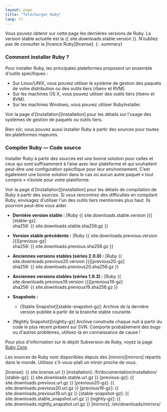 ```yaml
---
layout: page
title: "Télécharger Ruby"
lang: fr
---
```


Vous pouvez obtenir sur cette page les dernières versions de Ruby. La
version stable actuelle est la {{ site.downloads.stable.version }}.
N’oubliez pas de consulter la [licence Ruby][license].
{: .summary}

### Comment installer Ruby ?

Pour installer Ruby, les principales plateformes proposent un ensemble
d'outils spécifiques :

* Sur Linux/UNIX, vous pouvez utiliser le système de gestion des 
  paquets de votre distribution ou des outils tiers (rbenv et RVM).
* Sur les machines OS X, vous pouvez utiliser des outils tiers (rbenv et RVM).
* Sur les machines Windows, vous pouvez utiliser RubyInstaller.

Voir la page d'[Installation][installation] pour les détails sur l'usage des 
systèmes de gestion de paquets ou outils tiers.

Bien sûr, vous pouvez aussi installer Ruby à partir des sources pour toutes 
les plateformes majeures.

### Compiler Ruby — Code source

Installer Ruby à partir des sources est une bonne solution pour celles et ceux 
qui sont suffisamment à l’aise avec leur plateforme et qui souhaitent peut-être 
une configuration spécifique pour leur environnement. C’est également une bonne
solution dans le cas où aucun autre paquet « tout compris » n’existe pour 
votre plateforme.

Voir la page d'[Installation][installation] pour les détails de compilation de 
Ruby à partir des sources. Si vous rencontrez des difficultés en compilant Ruby, 
envisagez d'utiliser l'un des outils tiers mentionnés plus haut. Ils pourront 
peut-être vous aider.

* **Dernière version stable :**
  [Ruby {{ site.downloads.stable.version }}][stable-gz]<br>
  sha256: {{ site.downloads.stable.sha256.gz }}

* **Version stable précédente :**
  [Ruby {{ site.downloads.previous.version }}][previous-gz]<br>
  sha256: {{ site.downloads.previous.sha256.gz }}

* **Anciennes versions stables (séries 2.0.0) :**
  [Ruby {{ site.downloads.previous20.version }}][previous20-gz]<br>
  sha256: {{ site.downloads.previous20.sha256.gz }}

* **Anciennes versions stables (séries 1.9.3) :**
  [Ruby {{ site.downloads.previous19.version }}][previous19-gz]<br>
  sha256: {{ site.downloads.previous19.sha256.gz }}

* **Snapshots :**
  * [Stable Snapshot][stable-snapshot-gz]:
    Archive de la dernière version publiée à partir de la branche stable courante.
* [Nightly Snapshot][nightly-gz] Archive construite chaque nuit à partir du code le plus 
  récent présent sur SVN.
  Comporte probablement des bugs ou d'autres problèmes, utilisez-la en connaissance de cause !

Pour plus d’information sur le dépôt Subversion de Ruby, voyez la page
[Ruby Core](/fr/community/ruby-core/).

Les sources de Ruby sont disponibles depuis des [miroirs][mirrors] répartis dans le monde.
Utilisez s'il-vous-plaît un miroir proche de vous.



[license]: {{ site.license.url }}
[installation]: /fr/documentation/installation/
[stable-gz]: {{ site.downloads.stable.url.gz }}
[previous-gz]: {{ site.downloads.previous.url.gz }}
[previous20-gz]: {{ site.downloads.previous20.url.gz }}
[previous19-gz]: {{ site.downloads.previous19.url.gz }}
[stable-snapshot-gz]: {{ site.downloads.stable_snapshot.url.gz }}
[nightly-gz]: {{ site.downloads.nightly_snapshot.url.gz }}
[mirrors]: /en/downloads/mirrors/